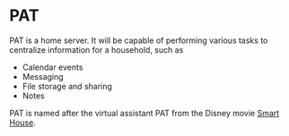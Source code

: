 # PAT
PAT is a home server. It will be capable of performing various tasks to centralize information for a household, such as
- Calendar events
- Messaging
- File storage and sharing
- Notes

PAT is named after the virtual assistant PAT from the Disney movie [Smart House](https://en.wikipedia.org/wiki/Smart_House).
